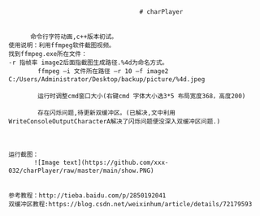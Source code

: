                                         # charPlayer
                                        
                                        
          命令行字符动画,c++版本初试。
    使用说明：利用ffmpeg软件截图视频。
    找到ffmpeg.exe所在文件：
    -r 指帧率 image2后面指截图生成路径.%4d为命名方式。
            ffmpeg –i 文件所在路径 –r 10 –f image2 C:/Users/Administrator/Desktop/backup/picture/%4d.jpeg 
            
            运行时调整cmd窗口大小(右键cmd 字体大小选3*5 布局宽度368，高度200)
            
            存在闪烁问题,待更新双缓冲区。(已解决,文中利用WriteConsoleOutputCharacterA解决了闪烁问题便没深入双缓冲区问题.)
           
          
          
    运行截图：
           ![Image text](https://github.com/xxx-032/charPlayer/raw/master/main/show.PNG)
          
          
    参考教程：http://tieba.baidu.com/p/2850192041
    双缓冲区教程:https://blog.csdn.net/weixinhum/article/details/72179593
